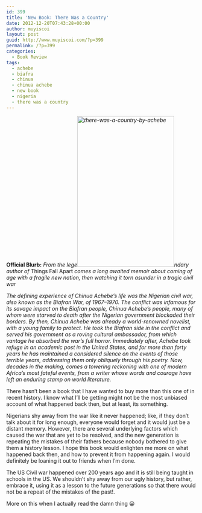 ```yaml
---
id: 399
title: 'New Book: There Was a Country'
date: 2012-12-20T07:43:28+00:00
author: muyiscoi
layout: post
guid: http://www.muyiscoi.com/?p=399
permalink: /?p=399
categories:
  - Book Review
tags:
  - achebe
  - biafra
  - chinua
  - chinua achebe
  - new book
  - nigeria
  - there was a country
---
```

**Official Blurb:** _From the lege<img class="size-full wp-image-400 alignleft" src="https://www.muyiscoi.com/blog/wp-content/uploads/2012/12/there-was-a-country-by-achebe.jpg" alt="there-was-a-country-by-achebe" width="257" height="398" />ndary author of_ Things Fall Apart _comes a long awaited memoir about coming of age with a fragile new nation, then watching it torn asunder in a tragic civil war_

_The defining experience of Chinua Achebe’s life was the Nigerian civil war, also known as the Biafran War, of 1967–1970. The conflict was infamous for its savage impact on the Biafran people, Chinua Achebe’s people, many of whom were starved to death after the Nigerian government blockaded their borders. By then, Chinua Achebe was already a world-renowned novelist, with a young family to protect. He took the Biafran side in the conflict and served his government as a roving cultural ambassador, from which vantage he absorbed the war’s full horror. Immediately after, Achebe took refuge in an academic post in the United States, and for more than forty years he has maintained a considered silence on the events of those terrible years, addressing them only obliquely through his poetry. Now, decades in the making, comes a towering reckoning with one of modern Africa’s most fateful events, from a writer whose words and courage have left an enduring stamp on world literature._

There hasn&#8217;t been a book that I have wanted to buy more than this one of in recent history. I know what I&#8217;ll be getting might not be the most unbiased account of what happened back then, but at least, its something.
  
Nigerians shy away from the war like it never happened; like, if they don&#8217;t talk about it for long enough, everyone would forget and it would just be a distant memory. However, there are several underlying factors which caused the war that are yet to be resolved, and the new generation is repeating the mistakes of their fathers because nobody bothered to give them a history lesson. I hope this book would enlighten me more on what happened back then, and how to prevent it from happening again. I would definitely be loaning it out to friends when I&#8217;m done.
  
The US Civil war happened over 200 years ago and it is still being taught in schools in the US. We shouldn&#8217;t shy away from our ugly history, but rather, embrace it, using it as a lesson to the future generations so that there would not be a repeat of the mistakes of the past!.
  
More on this when I actually read the damn thing 😀